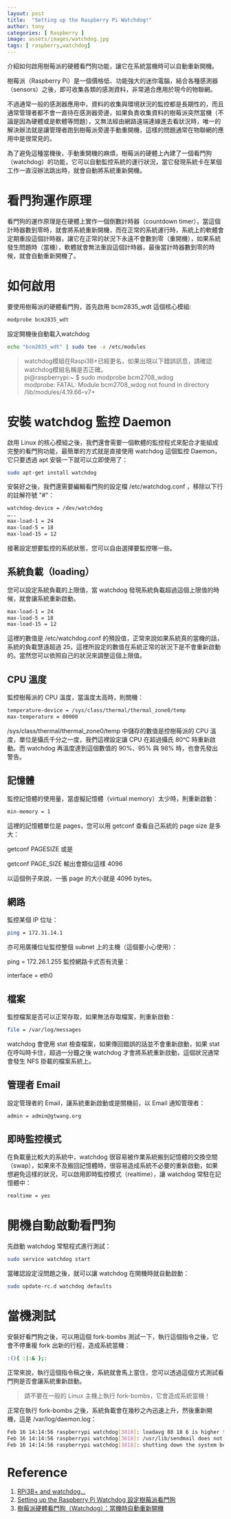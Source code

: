 ```yaml
---
layout: post
title:  "Setting up the Raspberry Pi Watchdog!"
author: tony
categories: [ Raspberry ]
image: assets/images/watchdog.jpg
tags: [ raspberry,watchdog]
---
```

介紹如何啟用樹莓派的硬體看門狗功能，讓它在系統當機時可以自動重新開機。

樹莓派（Raspberry Pi）是一個價格低、功能強大的迷你電腦，結合各種感測器（sensors）之後，即可收集各類的感測資料，非常適合應用於現今的物聯網。

不過通常一般的感測器應用中，資料的收集與環境狀況的監控都是長期性的，而且通常管理者都不會一直待在感測器旁邊，如果負責收集資料的樹莓派突然當機（不論是因為硬體或是軟體等問題），又無法經由網路遠端連線進去看狀況時，唯一的解決辦法就是讓管理者跑到樹莓派旁邊手動重開機，這樣的問題通常在物聯網的應用中是很常見的。

為了避免這種當機後，手動重開機的麻煩，樹莓派的硬體上內建了一個看門狗（watchdog）的功能，它可以自動監控系統的運行狀況，當它發現系統卡在某個工作一直沒辦法跳出時，就會自動將系統重新開機。

# 看門狗運作原理
看門狗的運作原理是在硬體上實作一個倒數計時器（countdown timer），當這個計時器數到零時，就會將系統重新開機，而在正常的系統運行時，系統上的軟體會定期重設這個計時器，讓它在正常的狀況下永遠不會數到零（重開機），如果系統發生問題時（當機），軟體就會無法重設這個計時器，最後當計時器數到零的時候，就會自動重新開機了。

# 如何啟用
要使用樹莓派的硬體看門狗，首先啟用 bcm2835_wdt 這個核心模組:
```bash
modprobe bcm2835_wdt
```
設定開機後自動載入watchdog
```bash
echo "bcm2835_wdt" | sudo tee -a /etc/modules
```

> watchdog模組在Raspi3B+已經更名，如果出現以下錯誤訊息，請確認watchdog模組名稱是否正確。  
> pi@raspberrypi:~ $ sudo modprobe bcm2708_wdog  
modprobe: FATAL: Module bcm2708_wdog not found in directory /lib/modules/4.19.66-v7+

# 安裝 watchdog 監控 Daemon
啟用 Linux 的核心模組之後，我們還會需要一個軟體的監控程式來配合才能組成完整的看門狗功能，最簡單的方式就是直接使用 watchdog 這個監控 Daemon，它只要透過 apt 安裝一下就可以立即使用了：
```bash
sudo apt-get install watchdog
```

安裝好之後，我們還需要編輯看門狗的設定檔 /etc/watchdog.conf ，移除以下行的註解符號 "#"：
```bash
watchdog-device = /dev/watchdog
…..
max-load-1 = 24
max-load-5 = 18
max-load-15 = 12
```
接著設定想要監控的系統狀態，您可以自由選擇要監控哪一些。

## 系統負載（loading）
您可以設定系統負載的上限值，當 watchdog 發現系統負載超過這個上限值的時候，就會讓系統重新啟動。

```bash
max-load-1 = 24
max-load-5 = 18
max-load-15 = 12
```
這裡的數值是 /etc/watchdog.conf 的預設值，正常來說如果系統真的當機的話，系統的負載慧遠超過 25，這裡所設定的數值在系統正常的狀況下是不會重新啟動的。當然您可以依照自己的狀況來調整這個上限值。

## CPU 溫度
監控樹莓派的 CPU 溫度，當溫度太高時，則關機：
```bash
temperature-device = /sys/class/thermal/thermal_zone0/temp
max-temperature = 80000
```
/sys/class/thermal/thermal_zone0/temp 中儲存的數值是控樹莓派的 CPU 溫度，單位是攝氏千分之一度，我們這裡設定讓 CPU 在超過攝氏 80ᵒC 時重新啟動。而 watchdog 再溫度達到這個數值的 90%、95% 與 98% 時，也會先發出警告。

## 記憶體
監控記憶體的使用量，當虛擬記憶體（virtual memory）太少時，則重新啟動：
```bash
min-memory = 1
```
這裡的記憶體單位是 pages，您可以用 getconf 查看自己系統的 page size 是多大：

getconf PAGESIZE
或是

getconf PAGE_SIZE
輸出會類似這樣
4096

以這個例子來說，一張 page 的大小就是 4096 bytes。

## 網路
監控某個 IP 位址：
```bash
ping = 172.31.14.1
```
亦可用廣播位址監控整個 subnet 上的主機（這個要小心使用）：

ping = 172.26.1.255
監控網路卡式否有流量：

interface = eth0
## 檔案
監控檔案是否可以正常存取，如果無法存取檔案，則重新啟動：
```bash
file = /var/log/messages
```
watchdog 會使用 stat 檢查檔案，如果傳回錯誤的話並不會重新啟動，如果 stat 在呼叫時卡住，超過一分鐘之後 watchdog 才會將系統重新啟動，這個狀況通常會發生 NFS 掛載的檔案系統上。

## 管理者 Email
設定管理者的 Email，讓系統重新啟動或是關機前，以 Email 通知管理者：
```bash
admin = admin@gtwang.org
```
## 即時監控模式
在負載量比較大的系統中，watchdog 很容易被作業系統搬到記憶體的交換空間（swap），如果來不及搬回記憶體時，很容易造成系統不必要的重新啟動，如果想避免這樣的狀況，可以啟用即時監控模式（realtime），讓 watchdog 常駐在記憶體中：
```bash
realtime = yes
```
# 開機自動啟動看門狗
先啟動 watchdog 常駐程式進行測試：
```bash
sudo service watchdog start
```
當確認設定沒問題之後，就可以讓 watchdog 在開機時就自動啟動：
```bash
sudo update-rc.d watchdog defaults
```
# 當機測試
安裝好看門狗之後，可以用這個 fork-bombs 測試一下，執行這個指令之後，它會不停重複 fork 出新的行程，造成系統當機：

```bash
:(){ :|:& };:
```
正常來說，執行這個指令稿之後，系統就會馬上當住，您可以透過這個方式測試看門狗是否會讓系統重新啟動。

> 請不要在一般的 Linux 主機上執行 fork-bombs，它會造成系統當機！

正常在執行 fork-bombs 之後，系統負載會在幾秒之內迅速上升，然後重新開機，這是 /var/log/daemon.log：
```bash
Feb 16 14:14:56 raspberrypi watchdog[3818]: loadavg 88 18 6 is higher than the given threshold 24 18 12!
Feb 16 14:14:56 raspberrypi watchdog[3818]: /usr/lib/sendmail does not exist or is not executable (errno = 2)
Feb 16 14:14:56 raspberrypi watchdog[3818]: shutting down the system because of error -3
```

# Reference
1. [RPi3B+ and watchdog...](https://www.raspberrypi.org/forums/viewtopic.php?t=210974)
2. [Setting up the Raspberry Pi Watchdog 設定樹莓派看門狗](https://tw.wuchipc.com/2017/04/29/setting-raspberry-pi-watchdog-%E8%A8%AD%E5%AE%9A%E6%A8%B9%E8%8E%93%E6%B4%BE%E7%9C%8B%E9%96%80%E7%8B%97/)
3. [樹莓派硬體看門狗（Watchdog）：當機時自動重新開機](https://blog.gtwang.org/iot/raspberry-pi-hardware-watchdog/)
